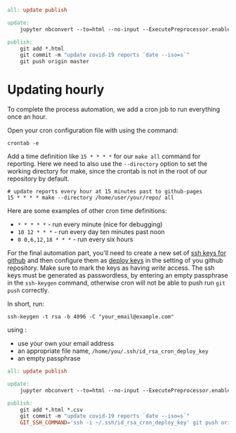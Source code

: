 


```makefile
all: update publish

update:
    jupyter nbconvert --to=html --no-input --ExecutePreprocessor.enabled=True TM-status-report.ipynb

publish:
    git add *.html
    git commit -m "update covid-19 reports `date --iso=s`"
    git push origin master
```


# Updating hourly

To complete the process automation, we add a cron job to run everything once an hour.

Open your cron configuration file with using the command:

```
crontab -e
```

Add a time definition like `15 * * * *` for our `make all` command for reporting.
Here we need to also use the `--directory` option to set the working directory for make, since
the crontab is not in the root of our repository by default.

```cron
# update reports every hour at 15 minutes past to github-pages
15 * * * * make --directory /home/user/your/repo/ all
```

Here are some examples of other cron time definitions:

- `* * * * *` - run every minute (nice for debugging)
- `10 12 * * *` - run every day ten minutes past noon
- `0 0,6,12,18 * * *` - run every six hours


For the final automation part, you'll need to create a new set of [ssh keys for github](https://help.github.com/en/github/authenticating-to-github/generating-a-new-ssh-key-and-adding-it-to-the-ssh-agent#generating-a-new-ssh-key) and then configure them as [deploy keys](https://developer.github.com/v3/guides/managing-deploy-keys/#deploy-keys) in the setting of you github repository.
Make sure to mark the keys as having _write_ access. The ssh keys must be generated as passwordless, by entering an empty passphrase in the `ssh-keygen` command, otherwise cron will not be able to push run `git push` correctly.

In short, run:

```
ssh-keygen -t rsa -b 4096 -C "your_email@example.com"
```

using :

- use your own your email address
- an appropriate file name,  `/home/you/.ssh/id_rsa_cron_deploy_key`
- an empty passphrase


```makefile
all: update publish

update:
	jupyter nbconvert --to=html --no-input --ExecutePreprocessor.enabled=True --ExecutePreprocessor.timeout=-1 TM-status-report.ipynb

publish:
	git add *.html *.csv
	git commit -m "update covid-19 reports `date --iso=s`"
	GIT_SSH_COMMAND='ssh -i ~/.ssh/id_rsa_cron_deploy_key' git push origin master
```
